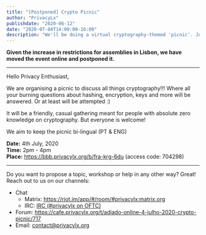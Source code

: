 ```yaml
---
title: "[Postponed] Crypto Picnic"
author: "PrivacyLx"
publishdate: "2020-06-12"
date: "2020-07-04T14:00:00-16:00"
description: "We'll be doing a virtual cryptography-themed 'picnic'. Join us!"
---
```



**Given the increase in restrictions for assemblies in Lisbon, we have moved the event online and postponed it.**

---

Hello Privacy Enthusiast,

We are organising a picnic to discuss all things cryptography!!!
Where all your burning questions about hashing, encryption, keys and
more will be answered.  Or at least will be attempted :)

It will be a friendly, casual gathering meant for people with absolute
zero knowledge on cryptography. But everyone is welcome!

We aim to keep the picnic bi-lingual (PT & ENG)

**Date:** 4th July, 2020 \
**Time:** 2pm - 4pm \
**Place:** https://bbb.privacylx.org/b/fra-krg-6du (access code: 704298)

---

Do you want to propose a topic, workshop or help in any other way? Great!
Reach out to us on our channels:

- Chat
  - Matrix: https://riot.im/app/#/room/#privacylx:matrix.org
  - IRC: [IRC (#privacylx on OFTC)](https://webchat.oftc.net/?channels=privacylx)
- Forum: https://cafe.privacylx.org/t/adiado-online-4-julho-2020-crypto-picnic/717
- Email: contact@privacylx.org
